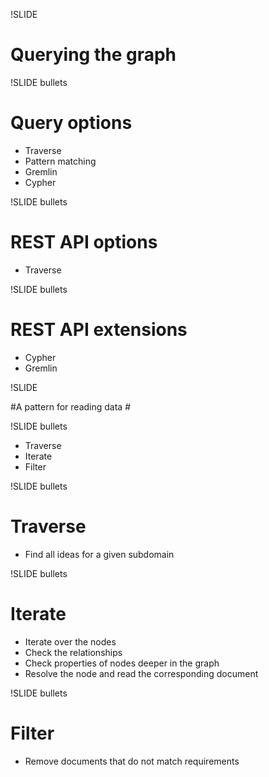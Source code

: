 !SLIDE

# Querying the graph #

!SLIDE bullets

# Query options #

* Traverse
* Pattern matching
* Gremlin
* Cypher

!SLIDE bullets

# REST API options #

* Traverse

!SLIDE bullets

# REST API extensions #

* Cypher
* Gremlin

!SLIDE

#A pattern for reading data #

!SLIDE bullets

* Traverse
* Iterate
* Filter

!SLIDE bullets

# Traverse #

* Find all ideas for a given subdomain

!SLIDE bullets

# Iterate #

* Iterate over the nodes
* Check the relationships
* Check properties of nodes deeper in the graph
* Resolve the node and read the corresponding document

!SLIDE bullets

# Filter #

* Remove documents that do not match requirements

